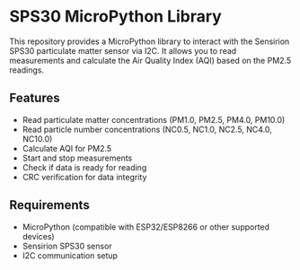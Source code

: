 # SPS30 MicroPython Library

This repository provides a MicroPython library to interact with the Sensirion SPS30 particulate matter sensor via I2C. It allows you to read measurements and calculate the Air Quality Index (AQI) based on the PM2.5 readings.

## Features

- Read particulate matter concentrations (PM1.0, PM2.5, PM4.0, PM10.0)
- Read particle number concentrations (NC0.5, NC1.0, NC2.5, NC4.0, NC10.0)
- Calculate AQI for PM2.5
- Start and stop measurements
- Check if data is ready for reading
- CRC verification for data integrity

## Requirements

- MicroPython (compatible with ESP32/ESP8266 or other supported devices)
- Sensirion SPS30 sensor
- I2C communication setup
